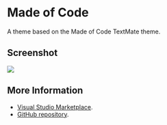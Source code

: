 # Made of Code
A theme based on the Made of Code TextMate theme.
## Screenshot
![](https://cl.ly/1N3q231X3k33/download/Screen%20Shot%202018-05-15%20at%203.41.09%20PM.png)



## More Information
* [Visual Studio Marketplace](https://marketplace.visualstudio.com/items/brian-yu.made-of-code).
* [GitHub repository](https://github.com/brian-yu/made-of-code-vscode).
